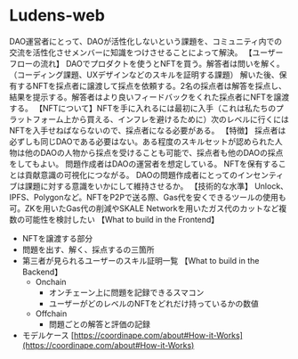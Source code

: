 # Ludens-web
DAO運営者にとって、DAOが活性化しないという課題を、コミュニティ内での交流を活性化させメンバーに知識をつけさせることによって解決。
【ユーザーフローの流れ】
DAOでプロダクトを使うとNFTを買う。解答者は問いを解く。（コーディング課題、UXデザインなどのスキルを証明する課題）
解いた後、保有するNFTを採点者に譲渡して採点を依頼する。2名の採点者は解答を採点し、結果を提示する。解答者はより良いフィードバックをくれた採点者にNFTを譲渡する。
【NFTについて】NFTを手に入れるには最初に入手（これは私たちのプラットフォーム上から買える、インフレを避けるために）次のレベルに行くにはNFTを入手せねばならないので、採点者になる必要がある。
【特徴】
採点者は必ずしも同じDAOである必要はない。ある程度のスキルセットが認められた人物は他のDAOの人物から採点を受けることも可能で、採点者も他のDAOの採点をしてもよい。
問題作成者はDAOの運営者を想定している。
NFTを保有することは貢献意識の可視化につながる。
DAOの問題作成者にとってのインセンティブは課題に対する意識をいかにして維持させるか。
【技術的な水準】
Unlock、IPFS、Polygonなど。NFTをP2Pで送る際、Gas代を安くできるツールの使用も可。ZKを用いたGas代の削減やSKALE Networkを用いたガス代のカットなど複数の可能性を検討したい
【What to build in the Frontend】
- NFTを譲渡する部分
- 問題を出す、解く、採点するの三箇所
- 第三者が見られるユーザーのスキル証明一覧
【What to build in the Backend】
  - Onchain
    - オンチェーン上に問題を記録できるスマコン
    - ユーザーがどのレベルのNFTをどれだけ持っているかの数値
  - Offchain
    - 問題ごとの解答と評価の記録
- モデルケース 
    [https://coordinape.com/about#How-it-Works](https://coordinape.com/about#How-it-Works)
